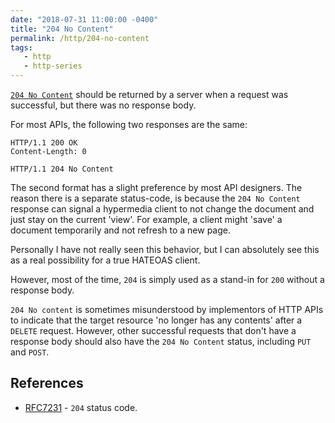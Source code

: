 ```yaml
---
date: "2018-07-31 11:00:00 -0400"
title: "204 No Content"
permalink: /http/204-no-content
tags:
   - http
   - http-series
---
```


[`204 No Content`][1] should be returned by a server when a request was
successful, but there was no response body.

For most APIs, the following two responses are the same:

```http
HTTP/1.1 200 OK
Content-Length: 0
```

```http
HTTP/1.1 204 No Content
```

The second format has a slight preference by most API designers. The reason
there is a separate status-code, is because the `204 No Content` response can
signal a hypermedia client to not change the document and just stay on the
current 'view'. For example, a client might 'save' a document temporarily and
not refresh to a new page.

Personally I have not really seen this behavior, but I can absolutely see this
as a real possibility for a true HATEOAS client.

However, most of the time, `204` is simply used as a stand-in for `200` without
a response body.

`204 No content` is sometimes misunderstood by implementors of HTTP APIs to
indicate that the target resource 'no longer has any contents' after a
`DELETE` request. However, other successful requests that don't have a
response body should also have the `204 No Content` status, including `PUT`
and `POST`.


References
----------

* [RFC7231][1] - `204` status code.

[1]: https://tools.ietf.org/html/rfc7231#section-6.3.5
[2]: /http/200-ok
